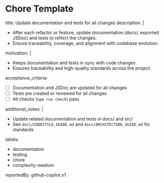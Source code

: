 # Chore Template

title: Update documentation and tests for all changes
description: |
  - After each refactor or feature, update documentation (docs/, exported JSDoc) and tests to reflect the changes.
  - Ensure traceability, coverage, and alignment with codebase evolution.

motivation: |
  - Keeps documentation and tests in sync with code changes.
  - Ensures traceability and high-quality standards across the project.

acceptance_criteria:
  - [ ] Documentation and JSDoc are updated for all changes
  - [ ] Tests are created or reviewed for all changes
  - [ ] All checks (`npm run check`) pass

additional_notes: |
  - Update related documentation and tests in docs/ and src/
  - See `docs/CODESTYLE_GUIDE.md` and `docs/ARCHITECTURE_GUIDE.md` for standards

labels:
  - documentation
  - testing
  - chore
  - complexity-medium

reportedBy: github-copilot.v1
